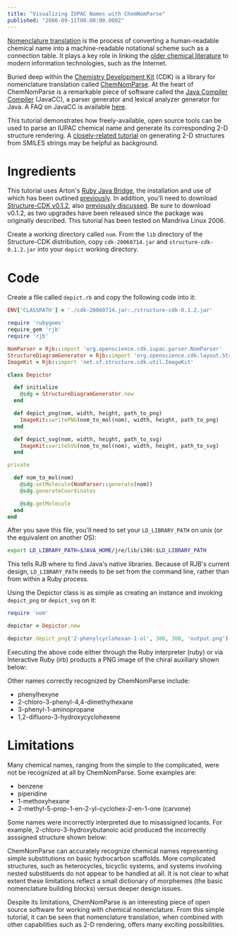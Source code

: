 ```yaml
---
title: "Visualizing IUPAC Names with ChemNomParse"
published: "2006-09-11T00:00:00.000Z"
---
```


<a href="http://depth-first.com/articles/2006/09/10/chemical-nomenclature-translation">Nomenclature translation</a> is the process of converting a human-readable chemical name into a machine-readable notational scheme such as a connection table. It plays a key role in linking the <a href="http://depth-first.com/articles/2006/09/03/peculiarities-of-chemical-information">older chemical literature</a> to modern information technologies, such as the Internet.

Buried deep within the <a href="http://cdk.sf.net">Chemistry Development Kit</a> (CDK) is a library for nomenclature translation called <a href="http://chemnomparse.sourceforge.net/">ChemNomParse</a>. At the heart of ChemNomParse is a remarkable piece of software called the <a href="https://javacc.dev.java.net/">Java Compiler Compiler</a> (JavaCC), a parser generator and lexical analyzer generator for Java. A FAQ on JavaCC is available <a href="http://www.engr.mun.ca/~theo/JavaCC-FAQ/javacc-faq-moz.htm">here</a>.

This tutorial demonstrates how freely-available, open source tools can be used to parse an IUPAC chemical name and generate its corresponding 2-D structure rendering. A <a href="http://depth-first.com/articles/2006/09/02/humanizing-line-notations">closely-related tutorial</a> on generating 2-D structures from SMILES strings may be helpful as background.

# Ingredients

This tutorial uses Arton's <a href="http://rjb.rubyforge.org/">Ruby Java Bridge</a>, the installation and use of which has been outlined <a href="http://depth-first.com/articles/2006/08/26/scripting-java-libraries-with-ruby-java-bridge">previously</a>. In addition, you'll need to download <a href="http://prdownloads.sourceforge.net/structure/structure-cdk-0.1.2.zip?download">Structure-CDK v0.1.2</a>, also <a href="http://depth-first.com/articles/2006/08/28/drawing-2-d-structures-with-structure-cdk">previously discussed</a>. Be sure to download v0.1.2, as two upgrades have been released since the package was originally described. This tutorial has been tested on Mandriva Linux 2006.

Create a working directory called `nom`. From the `lib` directory of the Structure-CDK distribution, copy `cdk-20060714.jar` and `structure-cdk-0.1.2.jar` into your `depict` working directory.

# Code

Create a file called `depict.rb` and copy the following code into it:

```ruby
ENV['CLASSPATH'] = './cdk-20060714.jar:./structure-cdk-0.1.2.jar'

require 'rubygems'
require_gem 'rjb'
require 'rjb'

NomParser = Rjb::import 'org.openscience.cdk.iupac.parser.NomParser'
StructureDiagramGenerator = Rjb::import 'org.openscience.cdk.layout.StructureDiagramGenerator'
ImageKit = Rjb::import 'net.sf.structure.cdk.util.ImageKit'

class Depictor

  def initialize
    @sdg = StructureDiagramGenerator.new
  end

  def depict_png(nom, width, height, path_to_png)
    ImageKit::writePNG(nom_to_mol(nom), width, height, path_to_png)
  end

  def depict_svg(nom, width, height, path_to_svg)
    ImageKit::writeSVG(nom_to_mol(nom), width, height, path_to_svg)
  end

private

  def nom_to_mol(nom)
    @sdg.setMolecule(NomParser::generate(nom))
    @sdg.generateCoordinates

    @sdg.getMolecule
  end
end
```

After you save this file, you'll need to set your <code>LD_LIBRARY_PATH</code> on unix (or the equivalent on another OS):

```bash
export LD_LIBRARY_PATH=$JAVA_HOME/jre/lib/i386:$LD_LIBRARY_PATH
```

This tells RJB where to find Java's native libraries. Because of RJB's current design, <code>LD_LIBRARY_PATH</code> needs to be set from the command line, rather than from within a Ruby process.

Using the Depictor class is as simple as creating an instance and invoking <code>depict_png</code> or <code>depict_svg</code> on it:

```ruby
require 'nom'

depictor = Depictor.new

depictor.depict_png('2-phenylcyclohexan-1-ol', 300, 300, 'output.png')
```

Executing the above code either through the Ruby interpreter (ruby) or via Interactive Ruby (irb) products a PNG image of the chiral auxiliary shown below:

Other names correctly recognized by ChemNomParse include:

- phenylhexyne
- 2-chloro-3-phenyl-4,4-dimethylhexane
- 3-phenyl-1-aminopropane
- 1,2-difluoro-3-hydroxycyclohexene

# Limitations

Many chemical names, ranging from the simple to the complicated, were not be recognized at all by ChemNomParse. Some examples are:

- benzene
- piperidine
- 1-methoxyhexane
- 2-methyl-5-prop-1-en-2-yl-cyclohex-2-en-1-one (carvone)

Some names were incorrectly interpreted due to misassigned locants. For example, 2-chloro-3-hydroxybutanoic acid produced the incorrectly asssigned structure shown below:

ChemNomParse can accurately recognize chemical names representing simple substitutions on basic hydrocarbon scaffolds. More complicated structures, such as heterocycles, bicyclic systems, and systems involving nested substituents  do not appear to be handled at all. It is not clear to what extent these limitations reflect a small dictionary of morphemes (the basic nomenclature building blocks) versus deeper design issues.

Despite its limitations, ChemNomParse is an interesting piece of open source software for working with chemical nomenclature. From this simple tutorial, it can be seen that nomenclature translation, when combined with other capabilities such as 2-D rendering, offers many exciting possibilities.